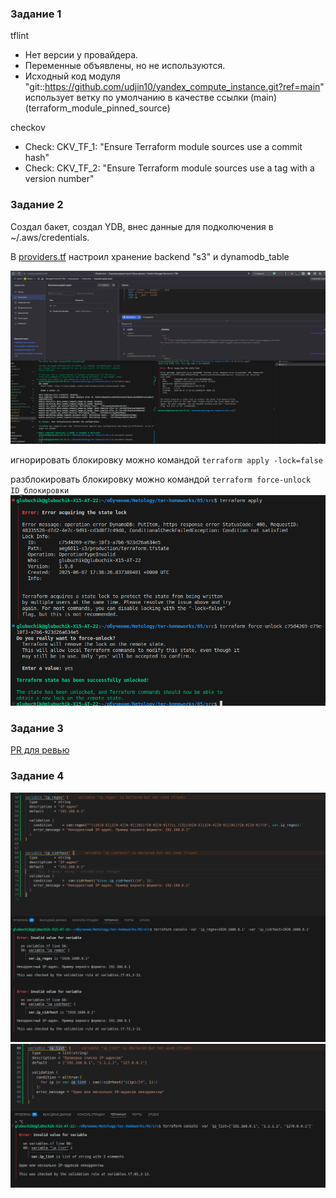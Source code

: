 ### Задание 1
tflint
- Нет версии у провайдера.
- Переменные объявлены, но не используются.
- Исходный код модуля "git::https://github.com/udjin10/yandex_compute_instance.git?ref=main" использует ветку по умолчанию в качестве ссылки (main) (terraform_module_pinned_source)

checkov
- Check: CKV_TF_1: "Ensure Terraform module sources use a commit hash"
- Check: CKV_TF_2: "Ensure Terraform module sources use a tag with a version number"

### Задание 2
Создал бакет, создал YDB, внес данные для подколючения в ~/.aws/credentials.

В [providers.tf](https://github.com/GlubuchikAr/ter-homeworks/blob/master/05/src/providers.tf) настроил хранение backend "s3" и dynamodb_table

![](https://github.com/GlubuchikAr/ter-homeworks/blob/master/05/2-1.png)

игнорировать блокировку можно командой `terraform apply -lock=false`

разблокировать блокировку можно командой `terraform force-unlock ID_блокировки`
![](https://github.com/GlubuchikAr/ter-homeworks/blob/master/05/2-2.png)

### Задание 3
[PR для ревью](https://github.com/GlubuchikAr/ter-homeworks/pull/5)

### Задание 4
![](https://github.com/GlubuchikAr/ter-homeworks/blob/master/05/4-1.png)
![](https://github.com/GlubuchikAr/ter-homeworks/blob/master/05/4-2.png)